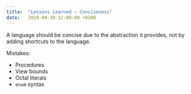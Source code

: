 ```yaml
---
title:  "Lessons Learned – Conciseness"
date:   2018-04-30 12:00:00 +0200
---
```


A language should be concise due to the abstraction it provides, not by adding
shortcuts to the language.

Mistakes:
- Procedures
- View bounds
- Octal literals
- `enum` syntax
